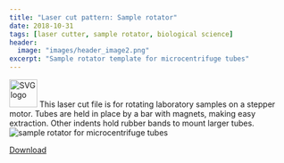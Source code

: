 ```yaml
---
title: "Laser cut pattern: Sample rotator"
date: 2018-10-31
tags: [laser cutter, sample rotator, biological science]
header:
  image: "images/header_image2.png"
excerpt: "Sample rotator template for microcentrifuge tubes"
---
```

<img src="{{ site.url }}{{site.baseurl }}/images/SVGlogoo.png" alt="SVG logo" width="50"/>
This laser cut file is for rotating laboratory samples on a stepper motor. Tubes are held in place by a bar with magnets, making easy extraction. Other indents hold rubber bands to mount larger tubes.

<img src="{{ site.url }}{{site.baseurl }}/images/science/sample_rotator.png" alt="sample rotator for microcentrifuge tubes">

[Download](https://github.com/scotttmoen/Science)
